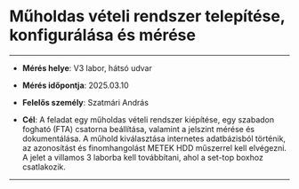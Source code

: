 #  Műholdas vételi rendszer telepítése, konfigurálása és mérése 

---

- **Mérés helye**: V3 labor, hátsó udvar
- **Mérés időpontja**: 2025.03.10
- **Felelős személy**: Szatmári András
  
- **Cél**: A feladat egy műholdas vételi rendszer kiépítése, egy szabadon fogható (FTA) csatorna beállítása, valamint a jelszint mérése és dokumentálása. A műhold kiválasztása internetes adatbázisból történik, az azonosítást és finomhangolást METEK HDD műszerrel kell elvégezni. A jelet a villamos 3 laborba kell továbbítani, ahol a set-top boxhoz csatlakozik.
  
---


